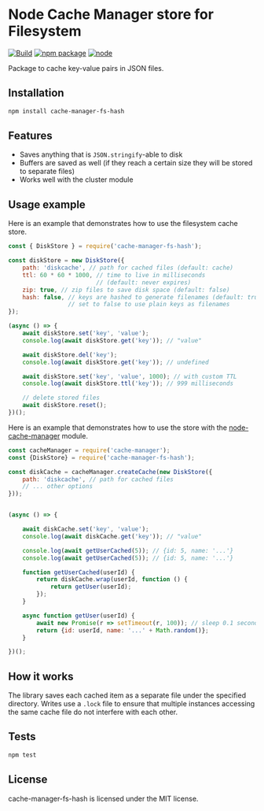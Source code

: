 # Node Cache Manager store for Filesystem

[![Build](https://github.com/rolandstarke/node-cache-manager-fs-hash/actions/workflows/node.js.yml/badge.svg)](https://github.com/rolandstarke/node-cache-manager-fs-hash/actions/workflows/node.js.yml)
[![npm package](https://img.shields.io/npm/v/cache-manager-fs-hash.svg)](https://www.npmjs.com/package/cache-manager-fs-hash)
[![node](https://img.shields.io/node/v/cache-manager-fs-hash.svg)](https://nodejs.org)

Package to cache key-value pairs in JSON files.

## Installation

```sh
npm install cache-manager-fs-hash
```

## Features

* Saves anything that is `JSON.stringify`-able to disk
* Buffers are saved as well (if they reach a certain size they will be stored to separate files)
* Works well with the cluster module

## Usage example

Here is an example that demonstrates how to use the filesystem cache store.

```javascript
const { DiskStore } = require('cache-manager-fs-hash');

const diskStore = new DiskStore({
    path: 'diskcache', // path for cached files (default: cache)
    ttl: 60 * 60 * 1000, // time to live in milliseconds 
                         // (default: never expires)
    zip: true, // zip files to save disk space (default: false)
    hash: false, // keys are hashed to generate filenames (default: true)
                 // set to false to use plain keys as filenames
});

(async () => {
    await diskStore.set('key', 'value');
    console.log(await diskStore.get('key')); // "value"

    await diskStore.del('key');
    console.log(await diskStore.get('key')); // undefined

    await diskStore.set('key', 'value', 1000); // with custom TTL
    console.log(await diskStore.ttl('key')); // 999 milliseconds

    // delete stored files
    await diskStore.reset();
})();
```

Here is an example that demonstrates how to use the store with the [node-cache-manager](https://github.com/jaredwray/cache-manager) module.

```javascript
const cacheManager = require('cache-manager');
const {DiskStore} = require('cache-manager-fs-hash');

const diskCache = cacheManager.createCache(new DiskStore({
    path: 'diskcache', // path for cached files
    // ... other options
}));


(async () => {

    await diskCache.set('key', 'value');
    console.log(await diskCache.get('key')); // "value"

    console.log(await getUserCached(5)); // {id: 5, name: '...'}
    console.log(await getUserCached(5)); // {id: 5, name: '...'}

    function getUserCached(userId) {
        return diskCache.wrap(userId, function () {
            return getUser(userId);
        });
    }

    async function getUser(userId) {
        await new Promise(r => setTimeout(r, 100)); // sleep 0.1 seconds
        return {id: userId, name: '...' + Math.random()};
    }

})();
```

## How it works

The library saves each cached item as a separate file under the specified directory. Writes use a `.lock` file to ensure that multiple instances accessing the same cache file do not interfere with each other.

## Tests

```sh
npm test
```

## License

cache-manager-fs-hash is licensed under the MIT license.
